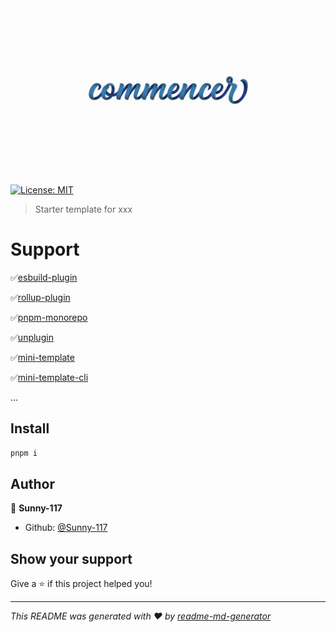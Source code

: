 <img src="./assets/logo.png"/>
<p>
  <a href="#" target="_blank">
    <img alt="License: MIT" src="https://img.shields.io/badge/License-MIT-yellow.svg" />
  </a>
</p>

> Starter template for xxx

# Support

✅[esbuild-plugin](./packages/esbuild-plugins-starter/README.md)

✅[rollup-plugin](./packages/rollup-plugins-starter/README-zh.md)

✅[pnpm-monorepo](./packages/monorepo-starter/README.md)

✅[unplugin](./packages/unplugin-starter/README.md)

✅[mini-template](./packages/mini-template/README.md)

✅[mini-template-cli](./packages/mini-template-cli/README.md)

...

## Install

```sh
pnpm i
```

## Author

👤 **Sunny-117**

- Github: [@Sunny-117](https://github.com/Sunny-117)

## Show your support

Give a ⭐️ if this project helped you!

---

_This README was generated with ❤️ by [readme-md-generator](https://github.com/kefranabg/readme-md-generator)_
